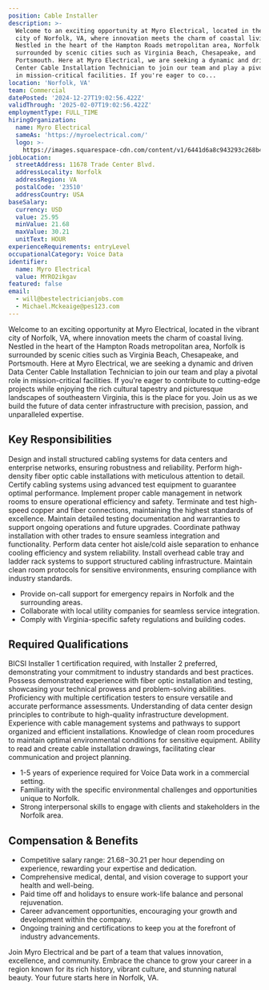 ```yaml
---
position: Cable Installer
description: >-
  Welcome to an exciting opportunity at Myro Electrical, located in the vibrant
  city of Norfolk, VA, where innovation meets the charm of coastal living.
  Nestled in the heart of the Hampton Roads metropolitan area, Norfolk is
  surrounded by scenic cities such as Virginia Beach, Chesapeake, and
  Portsmouth. Here at Myro Electrical, we are seeking a dynamic and driven Data
  Center Cable Installation Technician to join our team and play a pivotal role
  in mission-critical facilities. If you're eager to co...
location: 'Norfolk, VA'
team: Commercial
datePosted: '2024-12-27T19:02:56.422Z'
validThrough: '2025-02-07T19:02:56.422Z'
employmentType: FULL_TIME
hiringOrganization:
  name: Myro Electrical
  sameAs: 'https://myroelectrical.com/'
  logo: >-
    https://images.squarespace-cdn.com/content/v1/6441d6a8c943293c268b4359/7b2478ca-3514-499f-80c1-3a92bb142f0c/curve__1_-removebg-preview.png?format=1500w
jobLocation:
  streetAddress: 11678 Trade Center Blvd.
  addressLocality: Norfolk
  addressRegion: VA
  postalCode: '23510'
  addressCountry: USA
baseSalary:
  currency: USD
  value: 25.95
  minValue: 21.68
  maxValue: 30.21
  unitText: HOUR
experienceRequirements: entryLevel
occupationalCategory: Voice Data
identifier:
  name: Myro Electrical
  value: MYRO2ikgav
featured: false
email:
  - will@bestelectricianjobs.com
  - Michael.Mckeaige@pes123.com
---
```




Welcome to an exciting opportunity at Myro Electrical, located in the vibrant city of Norfolk, VA, where innovation meets the charm of coastal living. Nestled in the heart of the Hampton Roads metropolitan area, Norfolk is surrounded by scenic cities such as Virginia Beach, Chesapeake, and Portsmouth. Here at Myro Electrical, we are seeking a dynamic and driven Data Center Cable Installation Technician to join our team and play a pivotal role in mission-critical facilities. If you're eager to contribute to cutting-edge projects while enjoying the rich cultural tapestry and picturesque landscapes of southeastern Virginia, this is the place for you. Join us as we build the future of data center infrastructure with precision, passion, and unparalleled expertise.

## Key Responsibilities

Design and install structured cabling systems for data centers and enterprise networks, ensuring robustness and reliability. Perform high-density fiber optic cable installations with meticulous attention to detail. Certify cabling systems using advanced test equipment to guarantee optimal performance. Implement proper cable management in network rooms to ensure operational efficiency and safety. Terminate and test high-speed copper and fiber connections, maintaining the highest standards of excellence. Maintain detailed testing documentation and warranties to support ongoing operations and future upgrades. Coordinate pathway installation with other trades to ensure seamless integration and functionality. Perform data center hot aisle/cold aisle separation to enhance cooling efficiency and system reliability. Install overhead cable tray and ladder rack systems to support structured cabling infrastructure. Maintain clean room protocols for sensitive environments, ensuring compliance with industry standards.

- Provide on-call support for emergency repairs in Norfolk and the surrounding areas.
- Collaborate with local utility companies for seamless service integration.
- Comply with Virginia-specific safety regulations and building codes.

## Required Qualifications

BICSI Installer 1 certification required, with Installer 2 preferred, demonstrating your commitment to industry standards and best practices. Possess demonstrated experience with fiber optic installation and testing, showcasing your technical prowess and problem-solving abilities. Proficiency with multiple certification testers to ensure versatile and accurate performance assessments. Understanding of data center design principles to contribute to high-quality infrastructure development. Experience with cable management systems and pathways to support organized and efficient installations. Knowledge of clean room procedures to maintain optimal environmental conditions for sensitive equipment. Ability to read and create cable installation drawings, facilitating clear communication and project planning.

- 1-5 years of experience required for Voice Data work in a commercial setting.
- Familiarity with the specific environmental challenges and opportunities unique to Norfolk.
- Strong interpersonal skills to engage with clients and stakeholders in the Norfolk area.

## Compensation & Benefits

- Competitive salary range: $21.68-$30.21 per hour depending on experience, rewarding your expertise and dedication.
- Comprehensive medical, dental, and vision coverage to support your health and well-being.
- Paid time off and holidays to ensure work-life balance and personal rejuvenation.
- Career advancement opportunities, encouraging your growth and development within the company.
- Ongoing training and certifications to keep you at the forefront of industry advancements.

Join Myro Electrical and be part of a team that values innovation, excellence, and community. Embrace the chance to grow your career in a region known for its rich history, vibrant culture, and stunning natural beauty. Your future starts here in Norfolk, VA.